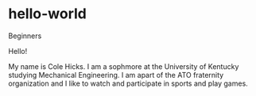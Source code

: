# hello-world
Beginners

Hello!

My name is Cole Hicks. I am a sophmore at the University of Kentucky studying Mechanical Engineering.
I am apart of the ATO fraternity organization and I like to watch and participate in sports and play games.

